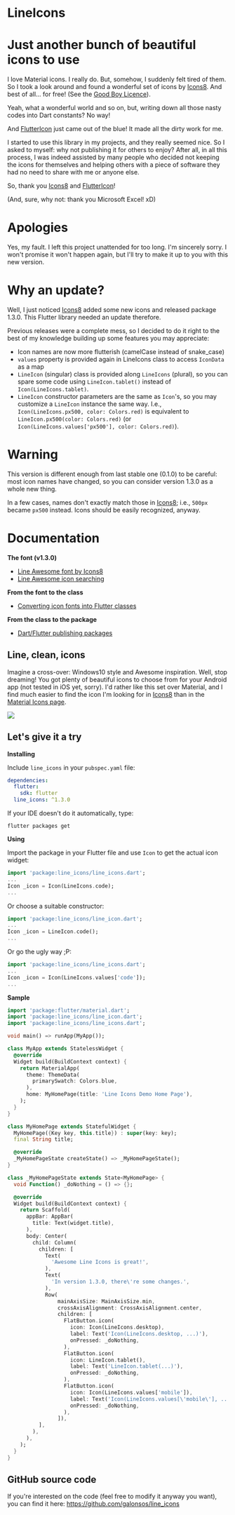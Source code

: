 # LineIcons

# Just another bunch of beautiful icons to use

I love Material icons. I really do. But, somehow, I suddenly felt tired of them. So I took a look around and found a wonderful set of icons by [Icons8](https://icons8.com/line-awesome). And best of all... for free! (See the [Good Boy Licence](https://icons8.com/good-boy-license/)).

Yeah, what a wonderful world and so on, but, writing down all those nasty codes into Dart constants? No way!

And [FlutterIcon](http://fluttericon.com/) just came out of the blue! It made all the dirty work for me.

I started to use this library in my projects, and they really seemed nice. So I asked to myself: why not publishing it for others to enjoy? After all, in all this process, I was indeed assisted by many people 
who decided not keeping the icons for themselves and helping others with a piece of software they had no need to share with me or anyone else.

So, thank you [Icons8](https://icons8.com/line-awesome) and [FlutterIcon](http://fluttericon.com/)!

(And, sure, why not: thank you Microsoft Excel! xD)

# Apologies

Yes, my fault. I left this project unattended for too long. I'm sincerely sorry. I won't promise it won't happen again, but I'll try to make it up to you with this new version.

# Why an update?

Well, I just noticed [Icons8](https://icons8.com/line-awesome) added some new icons and released package 1.3.0. This Flutter library needed an update therefore.

Previous releases were a complete mess, so I decided to do it right to the best of my knowledge building up some features you may appreciate:

* Icon names are now more flutterish (camelCase instead of snake_case)
* `values` property is provided again in LineIcons class to access `IconData` as a map
* `LineIcon` (singular) class is provided along `LineIcons` (plural), so you can spare some code using `LineIcon.tablet()` instead of `Icon(LineIcons.tablet)`.
* `LineIcon` constructor parameters are the same as `Icon`'s, so you may customize a `LineIcon` instance the same way. I.e., `Icon(LineIcons.px500, color: Colors.red)` is equivalent to `LineIcon.px500(color: Colors.red)` (or `Icon(LineIcons.values['px500'], color: Colors.red)`).

# Warning

This version is different enough from last stable one (0.1.0) to be careful: most icon names have changed, so you can consider version 1.3.0 as a whole new thing. 

In a few cases, names don't exactly match those in [Icons8](https://icons8.com/line-awesome); i.e., `500px` became `px500` instead. Icons should be easily recognized, anyway.

# Documentation

**The font (v1.3.0)**

* [Line Awesome font by Icons8](https://icons8.com/line-awesome)
* [Line Awesome icon searching](https://icons8.com/line-awesome)

**From the font to the class**

* [Converting icon fonts into Flutter classes](http://fluttericon.com/)

**From the class to the package**

* [Dart/Flutter publishing packages](https://www.dartlang.org/tools/pub/publishing)

## Line, clean, icons

Imagine a cross-over: Windows10 style and Awesome inspiration. Well, stop dreaming! You got plenty of beautiful icons to choose from for your Android app (not tested in iOS yet, sorry). I'd rather like this set over Material, and I find much easier to find the icon I'm looking for in [Icons8](https://icons8.com/line-awesome) than in the [Material Icons page](https://material.io/tools/icons/?style=baseline).

[<img src="https://maxcdn.icons8.com/app/uploads/2016/01/line-vs-font-awesome-header-2.0.png" />](https://maxcdn.icons8.com/app/uploads/2016/01/line-vs-font-awesome-header-2.0.png)

## Let's give it a try

**Installing**

Include `line_icons` in your `pubspec.yaml` file:

```yaml
dependencies:
  flutter:
    sdk: flutter
  line_icons: ^1.3.0
```

If your IDE doesn't do it automatically, type:

`flutter packages get`

**Using**

Import the package in your Flutter file and use `Icon` to get the actual icon widget:

```dart
import 'package:line_icons/line_icons.dart';
...
Icon _icon = Icon(LineIcons.code);
...
```

Or choose a suitable constructor:

```dart
import 'package:line_icons/line_icon.dart';
...
Icon _icon = LineIcon.code();
...
```

Or go the ugly way ;P:

```dart
import 'package:line_icons/line_icons.dart';
...
Icon _icon = Icon(LineIcons.values['code']);
...
```

**Sample**

```dart
import 'package:flutter/material.dart';
import 'package:line_icons/line_icon.dart';
import 'package:line_icons/line_icons.dart';

void main() => runApp(MyApp());

class MyApp extends StatelessWidget {
  @override
  Widget build(BuildContext context) {
    return MaterialApp(
      theme: ThemeData(
        primarySwatch: Colors.blue,
      ),
      home: MyHomePage(title: 'Line Icons Demo Home Page'),
    );
  }
}

class MyHomePage extends StatefulWidget {
  MyHomePage({Key key, this.title}) : super(key: key);
  final String title;

  @override
  _MyHomePageState createState() => _MyHomePageState();
}

class _MyHomePageState extends State<MyHomePage> {
  void Function() _doNothing = () => {};

  @override
  Widget build(BuildContext context) {
    return Scaffold(
      appBar: AppBar(
        title: Text(widget.title),
      ),
      body: Center(
        child: Column(
          children: [
            Text(
              'Awesome Line Icons is great!',
            ),
            Text(
              'In version 1.3.0, there\'re some changes.',
            ),
            Row(
                mainAxisSize: MainAxisSize.min,
                crossAxisAlignment: CrossAxisAlignment.center,
                children: [
                  FlatButton.icon(
                    icon: Icon(LineIcons.desktop),
                    label: Text('Icon(LineIcons.desktop, ...)'),
                    onPressed: _doNothing,
                  ),
                  FlatButton.icon(
                    icon: LineIcon.tablet(),
                    label: Text('LineIcon.tablet(...)'),
                    onPressed: _doNothing,
                  ),
                  FlatButton.icon(
                    icon: Icon(LineIcons.values['mobile']),
                    label: Text('Icon(LineIcons.values[\'mobile\'], ...)'),
                    onPressed: _doNothing,
                  ),
                ]),
          ],
        ),
      ),
    );
  }
}
```

## GitHub source code

If you're interested on the code (feel free to modify it anyway you want), you can find it here: https://github.com/galonsos/line_icons

